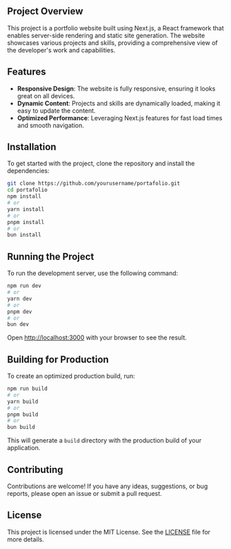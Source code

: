 ## Project Overview

This project is a portfolio website built using Next.js, a React framework that enables server-side rendering and static site generation. The website showcases various projects and skills, providing a comprehensive view of the developer's work and capabilities.

## Features

- **Responsive Design**: The website is fully responsive, ensuring it looks great on all devices.
- **Dynamic Content**: Projects and skills are dynamically loaded, making it easy to update the content.
- **Optimized Performance**: Leveraging Next.js features for fast load times and smooth navigation.

## Installation

To get started with the project, clone the repository and install the dependencies:

```bash
git clone https://github.com/yourusername/portafolio.git
cd portafolio
npm install
# or
yarn install
# or
pnpm install
# or
bun install
```

## Running the Project

To run the development server, use the following command:

```bash
npm run dev
# or
yarn dev
# or
pnpm dev
# or
bun dev
```

Open [http://localhost:3000](http://localhost:3000) with your browser to see the result.

## Building for Production

To create an optimized production build, run:

```bash
npm run build
# or
yarn build
# or
pnpm build
# or
bun build
```

This will generate a `build` directory with the production build of your application.

## Contributing

Contributions are welcome! If you have any ideas, suggestions, or bug reports, please open an issue or submit a pull request.

## License

This project is licensed under the MIT License. See the [LICENSE](LICENSE) file for more details.